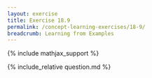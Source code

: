 ```yaml
---
layout: exercise
title: Exercise 18.9
permalink: /concept-learning-exercises/18-9/
breadcrumb: Learning from Examples
---
```


{% include mathjax_support %}

<div><i class="arrow-up" data-chapter="concept-learning-exercises" data-exercise="ex_9" data-rating="0"></i></div>
{% include_relative question.md %}
